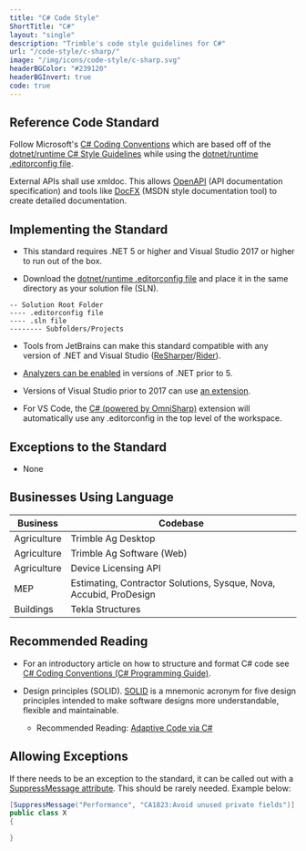 ```yaml
---
title: "C# Code Style"
ShortTitle: "C#"
layout: "single"
description: "Trimble's code style guidelines for C#"
url: "/code-style/c-sharp/"
image: "/img/icons/code-style/c-sharp.svg"
headerBGColor: "#239120"
headerBGInvert: true
code: true
---
```


## Reference Code Standard

Follow Microsoft's [C# Coding Conventions](https://docs.microsoft.com/en-us/dotnet/csharp/fundamentals/coding-style/coding-conventions) which are based off of the [dotnet/runtime C# Style Guidelines](https://github.com/dotnet/runtime/blob/main/docs/coding-guidelines/coding-style.md#c-coding-style) while using the [dotnet/runtime .editorconfig file](https://github.com/dotnet/runtime/blob/main/.editorconfig).

External APIs shall use xmldoc. This allows [OpenAPI](https://spec.openapis.org/oas/latest.html) (API documentation specification) and tools like [DocFX](https://dotnet.github.io/docfx/) (MSDN style documentation tool) to create detailed documentation.

## Implementing the Standard

- This standard requires .NET 5 or higher and Visual Studio 2017 or higher to run out of the box.

- Download the [dotnet/runtime .editorconfig file](https://github.com/dotnet/runtime/blob/main/.editorconfig) and place it in the same directory as your solution file (SLN).

```
-- Solution Root Folder
---- .editorconfig file
---- .sln file
-------- Subfolders/Projects
```

- Tools from JetBrains can make this standard compatible with any version of .NET and Visual Studio ([ReSharper](https://www.jetbrains.com/help/resharper/Using_EditorConfig.html)/[Rider](https://www.jetbrains.com/help/rider/Using_EditorConfig.html)).

- [Analyzers can be enabled](https://docs.microsoft.com/en-us/dotnet/core/project-sdk/msbuild-props#enablenetanalyzers) in versions of .NET prior to 5.

- Versions of Visual Studio prior to 2017 can use [an extension](https://marketplace.visualstudio.com/items?itemName=EditorConfigTeam.EditorConfig).

- For VS Code, the [C# (powered by OmniSharp)](https://marketplace.visualstudio.com/items?itemName=ms-dotnettools.csharp) extension  will automatically use any .editorconfig in the top level of the workspace.

## Exceptions to the Standard

- None


## Businesses Using Language

| Business    | Codebase                                                           |
| ----------- | ------------------------------------------------------------------ |
| Agriculture | Trimble Ag Desktop                                                 |
| Agriculture | Trimble Ag Software (Web)                                          |
| Agriculture | Device Licensing API                                               |
| MEP         | Estimating, Contractor Solutions, Sysque, Nova, Accubid, ProDesign |
| Buildings   | Tekla Structures                                                   |

## Recommended Reading

- For an introductory article on how to structure and format C# code see [C# Coding Conventions (C# Programming Guide)](https://docs.microsoft.com/dotnet/csharp/programming-guide/inside-a-program/coding-conventions).

- Design principles (SOLID). [SOLID](https://en.wikipedia.org/wiki/SOLID) is a mnemonic acronym for five design principles intended to make software designs more understandable, flexible and maintainable.

    - Recommended Reading: [Adaptive Code via C#](https://www.amazon.com/Adaptive-Code-via-principles-Developer/dp/0735683204)

## Allowing Exceptions

If there needs to be an exception to the standard, it can be called out with a [SuppressMessage attribute](https://docs.microsoft.com/en-us/visualstudio/code-quality/in-source-suppression-overview?view=vs-2019#suppressmessage-attribute). This should be rarely needed. Example below:

```c#
[SuppressMessage("Performance", "CA1823:Avoid unused private fields")]
public class X
{

}
```
